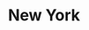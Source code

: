 ---
title:			"New York"
post_path:	2016-12-01-new-york
date_start:	December 2016
metadata:
  - year: 2016
  - cities:
      - Queens
  - states:
      - New York
  - countries:
      - The United States
  - continents:
      - North America
photos:
  - ext:    01.jpg
    class:  vertical
---